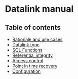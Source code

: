 Datalink manual
===============

## Table of contents

- [Rationale and use cases](rationale.md)
- [Datalink type](type.md)
- [SQL Functions](functions.md)
- [Referential integrity](integrity.md)
- [Access control](access.md)
- [Point in time recovery](recovery.md)
- [Configuration](configuration.md)




